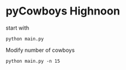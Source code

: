 # pyCowboys Highnoon

start with

```
python main.py
```

Modify number of cowboys
```
python main.py -n 15
```